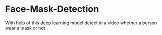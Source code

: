 # Face-Mask-Detection
With help of this deep learning model detect in a video whether a person wear a mask or not
